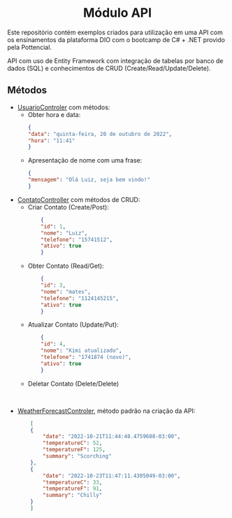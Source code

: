 <h1 align="center">
Módulo API
</h1>

Este repositório contém exemplos criados para utilização em uma API com os ensinamentos da plataforma DIO com o bootcamp de C# + .NET provido pela Pottencial.

API com uso de Entity Framework com integração de tabelas por banco de dados (SQL) e conhecimentos de CRUD (Create/Read/Update/Delete).


## Métodos 

- [UsuarioControler](/Controllers/UsuarioController.cs) com métodos: 
    - Obter hora e data:
        ```json
        {
        "data": "quinta-feira, 20 de outubro de 2022",
        "hora": "11:41"
        }
        ```
    - Apresentação de nome com uma frase:
        ```json
        {
        "mensagem": "Olá Luiz, seja bem vindo!"
        }
        ```
- [ContatoController](/Controllers/ContatoController.cs) com métodos de CRUD:
    - Criar Contato (Create/Post):
        ```json
            {
            "id": 1,
            "nome": "Luiz",
            "telefone": "15741512",
            "ativo": true
            }
        ```
    - Obter Contato (Read/Get):
        ```json
            {
            "id": 3,
            "nome": "mates",
            "telefone": "1124145215",
            "ativo": true
            }
        ```
    - Atualizar Contato (Update/Put):
        ```json
            {
            "id": 4,
            "nome": "Kimi atualizado",
            "telefone": "1741874 (novo)",
            "ativo": true
            }
        ```
    - Deletar Contato (Delete/Delete)

<br>

- [WeatherForecastControler](/Controllers/WeatherForecastController.cs), método padrão na criação da API:
    ```json
        [
        {
            "date": "2022-10-21T11:44:48.4759608-03:00",
            "temperatureC": 52,
            "temperatureF": 125,
            "summary": "Scorching"
        },
        {
            "date": "2022-10-23T11:47:11.4305049-03:00",
            "temperatureC": 33,
            "temperatureF": 91,
            "summary": "Chilly"
        }
        ]
    ```